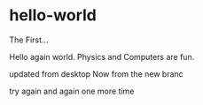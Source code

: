 hello-world
===========

The First... 

Hello again world.
Physics and Computers are fun.

updated from desktop 
Now from the new branc

try again
and again
one more time

